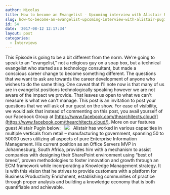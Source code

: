```yaml
---
author: Nicolas
title: How to become an Evangelist - Upcoming interview with Alistair Pugin
slug: how-to-become-an-evangelist-upcoming-interview-with-alistair-pugin
id: 54
date: '2017-08-12 12:17:34'
layout: post
categories:
  - Interviews
---
```


This Episode is going to be a bit different from the norm. We're going to speak to an "evangelist," not a religious guy on a soap box, but a technical evangelist who started as a technology consultant, but made a conscious career change to become something different. The questions that we want to ask are towards the career development of anyone who wishes to do the same thing. One caveat that I'll note now is that many of us are in evangelist positions technologically speaking however we are not aware of the impact we provide. That leaves us open to what we can't measure is what we can't manage. This post is an invitation to post your questions that we will ask of our guest on the show. For ease of visibility, we would ask that instead of commenting on this post, you avail yourself of our Facebook Group at [https://www.facebook.com/thearchitects.cloud/](https://www.facebook.com/thearchitects.cloud/). More on our features guest Alistair Pugin below:   ![](/wp-content/uploads/2017/08/alistar.jpg)   Alistair has worked in various capacities in multiple verticals from retail – manufacturing to government, spanning 50 to 50000 users utilizing all aspects of pure Enterprise Information Management. His current position as an Office Servers MVP in Johannesburg, South Africa, provides him with a mechanism to assist companies with designing their SharePoint environment using “best of breed”, proven methodologies to foster innovation and growth through an ECM framework while incorporating a Knowledge Management strategy. It is with this vision that he strives to provide customers with a platform for Business Productivity Enrichment, establishing communities of practice through proper analysis and building a knowledge economy that is both quantifiable and achievable.